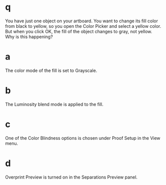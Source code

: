 # q
You have just one object on your artboard. You want to change its fill color from black to yellow, so you open the Color Picker and select a yellow color. But when you click OK, the fill of the object changes to gray, not yellow. Why is this happening?
# a
The color mode of the fill is set to Grayscale.
# b
The Luminosity blend mode is applied to the fill.
# c
One of the Color Blindness options is chosen under Proof Setup in the View menu.
# d
Overprint Preview is turned on in the Separations Preview panel.
